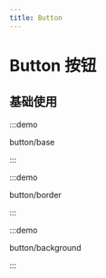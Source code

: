 ```yaml
---
title: Button
---
```


# Button 按钮

## 基础使用

:::demo

button/base

:::

:::demo

button/border

:::

:::demo

button/background

:::